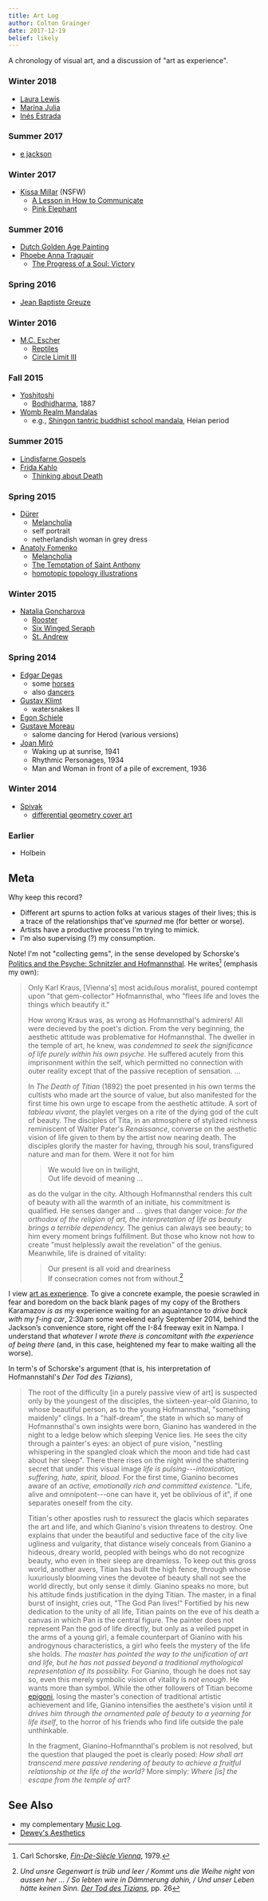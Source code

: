 ```yaml
---
title: Art Log
author: Colton Grainger
date: 2017-12-19
belief: likely
---
```


A chronology of visual art, and a discussion of "art as experience".

### Winter 2018

- [Laura Lewis](http://lorhs.tumblr.com/tagged/my+art/)
- [Marina Julia](https://www.marjulia.com/)
- [Inés Estrada](http://inechi.com/)

### Summer 2017

- [e jackson](https://www.ehetja.com/drawing/)

### Winter 2017

- [Kissa Millar](https://www.visualaids.org/artists/detail/kissa-millar) (NSFW)
	- [A Lesson in How to Communicate](/images/art-log/millar-lesson-how-to-communicate.jpg)
	- [Pink Elephant](/images/art-log/millar-pink-elephant.jpg)

### Summer 2016 

- [Dutch Golden Age Painting](https://en.wikipedia.org/wiki/Dutch_Golden_Age_painting)
- [Phoebe Anna Traquair](https://www.nationalgalleries.org/search/artist/phoebe-anna-traquair)
	- [The Progress of a Soul: Victory](https://www.nationalgalleries.org/art-and-artists/17411/progress-soul-victory?artists[15156]=15156&search_set_offset=12)

### Spring 2016

- [Jean Baptiste Greuze](https://en.wikipedia.org/wiki/Jean-Baptiste_Greuze)

### Winter 2016

- [M.C. Escher](https://en.wikipedia.org/wiki/M._C._Escher) 
	- [Reptiles](https://en.wikipedia.org/wiki/Reptiles_(M._C._Escher))
	- [Circle Limit III](https://en.wikipedia.org/wiki/M._C._Escher#/media/File:Escher_Circle_Limit_III.jpg)

### Fall 2015 

- [Yoshitoshi](https://en.wikipedia.org/wiki/Yoshitoshi)
	- [Bodhidharma](https://en.wikipedia.org/wiki/Yoshitoshi#/media/File:BodhidharmaYoshitoshi1887.jpg), 1887
- [Womb Realm Mandalas]()
	- e.g., [Shingon tantric buddhist school mandala](https://upload.wikimedia.org/wikipedia/commons/a/a2/Taizokai.jpg), Heian period

### Summer 2015

- [Lindisfarne Gospels](https://en.wikipedia.org/wiki/Lindisfarne_Gospels)
- [Frida Kahlo](https://en.wikipedia.org/wiki/Frida_Kahlo)
	- [Thinking about Death](https://www.wikiart.org/en/frida-kahlo/thinking-about-death-1943)

### Spring 2015

- [Dürer](https://en.wikipedia.org/wiki/Albrecht_D%C3%BCrer)
	- [Melancholia](https://en.wikipedia.org/wiki/Melancholia#/media/File:D%C3%BCrer_Melancholia_I.jpg)
	- self portrait
	- netherlandish woman in grey dress
- [Anatoly Fomenko](https://en.wikipedia.org/wiki/Anatoly_Fomenko)
	- [Melancholia](/images/art-log/fomenko-melancholia.jpg)
	- [The Temptation of Saint Anthony](http://virtualmathmuseum.org/mathart/ArtGalleryAnatoly/mediafiles/The_Temptation_of_St_Anthony.jpg)
	- [homotopic topology illustrations](http://www.math.columbia.edu/~khovanov/gradalgtop/Fuchs1.pdf) 

### Winter 2015

- [Natalia Goncharova](https://www.wikiart.org/en/natalia-goncharova)
	- [Rooster](/images/art-log/goncharova-rooster.jpg)
	- [Six Winged Seraph](https://www.wikiart.org/en/natalia-goncharova/liturgy-six-winged-seraph)
	- [St. Andrew](https://www.wikiart.org/en/natalia-goncharova/liturgy-st-andrew)

### Spring 2014

- [Edgar Degas](https://en.wikipedia.org/wiki/Edgar_Degas) 
	- some [horses](https://upload.wikimedia.org/wikipedia/commons/0/0a/Edgar_Degas_-_Before_the_Race_-_Walters_37850.jpg)
	- also [dancers](https://www.metmuseum.org/toah/search/?search-term=degas+sculpture)
- [Gustav Klimt](https://en.wikipedia.org/wiki/Gustav_Klimt)
	- watersnakes II
- [Egon Schiele](https://en.wikipedia.org/wiki/Egon_Schiele)
- [Gustave Moreau](https://en.wikipedia.org/wiki/Gustave_Moreau)
	- salome dancing for Herod (various versions)
- [Joan Miró](https://en.wikipedia.org/wiki/Joan_Mir%C3%B3)
	- Waking up at sunrise, 1941
	- Rhythmic Personages, 1934
	- Man and Woman in front of a pile of excrement, 1936

### Winter 2014

- [Spivak](also://en.wikipedia.org/wiki/Michael_Spivak)
	- [differential geometry cover art](https://images-na.ssl-images-amazon.com/images/I/91L0KVJjGlL.jpg)

### Earlier

- Holbein

## Meta

Why keep this record?

- Different art spurns to action folks at various stages of their lives; this is a trace of the relationships that've *spurned* me (for better or worse).
- Artists have a productive process I'm trying to mimick.
- I'm also supervising (?) my consumption. 

Note! I'm not "collecting gems", in the sense developed by Schorske's [Politics and the Psyche: Schnitzler and Hofmannsthal](https://www.jstor.org/stable/1845864). He writes[^fin-de-siecle] (emphasis my own):

[^fin-de-siecle]: Carl Schorske, *[Fin-De-Siècle Vienna](https://en.wikipedia.org/wiki/Fin-de-si%C3%A8cle_Vienna)*, 1979.

> Only Karl Kraus, [Vienna's] most acidulous moralist, poured contempt upon "that gem-collector" Hofmannsthal, who "flees life and loves the things which beautify it." 
> 
> How wrong Kraus was, as wrong as Hofmannsthal's admirers! All were decieved by the poet's diction. From the very beginning, the aesthetic attitude was problemative for Hofmannsthal. The dweller in the temple of art, he knew, was *condemned to seek the significance of life purely within his own psyche*. He suffered acutely from this imprisonment within the self, which permitted no connection with outer reality except that of the passive reception of sensation. ... 
>
> In *The Death of Titian* (1892) the poet presented in his own terms the cultists who made art the source of value, but also manifested for the first time his own urge to escape from the aesthetic attitude. A sort of *tableau vivant*, the playlet verges on a rite of the dying god of the cult of beauty. The disciples of Tita, in an atmosphere of stylized richness reminiscent of Walter Pater's *Renaissance*, converse on the aesthetic vision of life given to them by the artist now nearing death. The disciples glorify the master for having, through his soul, transfigured nature and man for them. Were it not for him
>
> > We would live on in twilight, <br>
> > Out life devoid of meaning ...
>
> as do the vulgar in the city. Although Hofmannsthal renders this cult of beauty with all the warmth of an initiate, his commitment is qualified. He senses danger and ... gives that danger voice: *for the orthodox of the religion of art, the interpretation of life as beauty brings a terrible dependency.* The genius can always see beauty; to him every moment brings fulfillment. But those who know not how to create "must helplessly await the revelation" of the genius. Meanwhile, life is drained of vitality:
> 
> > Our present is all void and dreariness <br>
> > If consecration comes not from without.[^hofmannsthal]

[^hofmannsthal]: *Und unsre Gegenwart is trüb und leer / Kommt uns die Weihe night von aussen her ... / So lebten wire in Dämmerung dahin, / Und unser Leben hätte keinen Sinn.* *[Der Tod des Tizians](https://archive.org/stream/dertoddestiziani00hofm#page/26/)*, pp. 26

I view [art as experience](https://en.wikipedia.org/wiki/Art_as_Experience). To give a concrete example, the poesie scrawled in fear and boredom on the back blank pages of my copy of the Brothers Karamazov *is as* my experience waiting for an aquaintance to *drive back with my f-ing car*, 2:30am some weekend early September 2014, behind the Jackson’s convenience store, right off the I-84 freeway exit in Nampa. I understand that *whatever I wrote there is concomitant with the experience of being there* (and, in this case, heightened my fear to make waiting all the worse). 

In term's of Schorske's argument (that is, his interpretation of Hofmannstahl's *Der Tod des Tizians*),

> The root of the difficulty [in a purely passive view of art] is suspected only by the youngest of the disciples, the sixteen-year-old Gianino, to whose beautiful person, as to the young Hofmannsthal, "something maidenly" clings. In a "half-dream", the state in which so many of Hofmannsthal's own insights were born, Gianino has wandered in the night to a ledge below which sleeping Venice lies. He sees the city through a painter's eyes: an object of pure vision, "nestling whispering in the spangled cloak which the moon and tide had cast about her sleep". There there rises on the night wind the shattering secret that under this visual image *life is pulsing---intoxication, suffering, hate, spirit, blood.* For the first time, Gianino becomes aware of an *active, emotionally rich and committed existence.* "Life, alive and omnipotent---one can have it, yet be oblivious of it", if one separates oneself from the city.
> 
> Titian's other apostles rush to ressurect the glacis which separates the art and life, and which Gianino's vision threatens to destroy. One explains that under the beautiful and seductive face of the city live ugliness and vulgarity, that distance wisely conceals from Gianino a hideous, dreary world, peopled with beings who do not recognize beauty, who even in their sleep are dreamless. To keep out this gross world, another avers, Titian has built the high fence, through whose luxuriously blooming vines the devotee of beauty shall not see the world directly, but only sense it dimly. Gianino speaks no more, but his attitude finds justification in the dying Titian. The master, in a final burst of insight, cries out, "The God Pan lives!" Fortified by his new dedication to the unity of all life, Titian paints on the eve of his death a canvas in which Pan is the central figure. The painter does not represent Pan the god of life directly, but only as a veiled puppet in the arms of a young girl, a female counterpart of Gianino with his androgynous characteristics, a girl who feels the mystery of the life she holds. *The master has pointed the way to the unification of art and life, but he has not passed beyond a traditional mythological representation of its possiblity.* For Gianino, though he does not say so, even this merely symbolic vision of vitality is *not enough*. He wants more than symbol. While the other followers of Titian become [epigoni](https://en.wiktionary.org/wiki/epigone), losing the master's conection of traditional artistic achievement and life, Gianino intensifies the aesthete's vision until it *drives him through the ornamented pale of beauty to a yearning for life itself*, to the horror of his friends who find life outside the pale unthinkable. 
>
> In the fragment, Gianino-Hofmannthal's problem is not resolved, but the question that plauged the poet is clearly posed: *How shall art transcend mere passive rendering of beauty to achieve a fruitful relationship ot the life of the world?* More simply: *Where [is] the escape from the temple of art?*

## See Also

- my complementary [Music Log](/music-log).
- [Dewey's Aesthetics](https://plato.stanford.edu/entries/dewey-aesthetics/)

